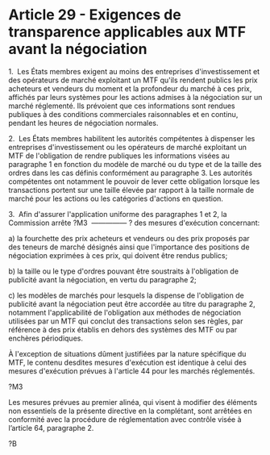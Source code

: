 # Article 29 - Exigences de transparence applicables aux MTF avant la négociation


1.  Les États membres exigent au moins des entreprises d'investissement et des opérateurs de marché exploitant un MTF qu'ils rendent publics les prix acheteurs et vendeurs du moment et la profondeur du marché à ces prix, affichés par leurs systèmes pour les actions admises à la négociation sur un marché réglementé. Ils prévoient que ces informations sont rendues publiques à des conditions commerciales raisonnables et en continu, pendant les heures de négociation normales.

2.  Les États membres habilitent les autorités compétentes à dispenser les entreprises d'investissement ou les opérateurs de marché exploitant un MTF de l'obligation de rendre publiques les informations visées au paragraphe 1 en fonction du modèle de marché ou du type et de la taille des ordres dans les cas définis conformément au paragraphe 3. Les autorités compétentes ont notamment le pouvoir de lever cette obligation lorsque les transactions portent sur une taille élevée par rapport à la taille normale de marché pour les actions ou les catégories d'actions en question.

3.  Afin d'assurer l'application uniforme des paragraphes 1 et 2, la Commission arrête ?M3  ————— ? des mesures d'exécution concernant:

a) la fourchette des prix acheteurs et vendeurs ou des prix proposés par des teneurs de marché désignés ainsi que l'importance des positions de négociation exprimées à ces prix, qui doivent être rendus publics;

b) la taille ou le type d'ordres pouvant être soustraits à l'obligation de publicité avant la négociation, en vertu du paragraphe 2;

c) les modèles de marchés pour lesquels la dispense de l'obligation de publicité avant la négociation peut être accordée au titre du paragraphe 2, notamment l'applicabilité de l'obligation aux méthodes de négociation utilisées par un MTF qui conclut des transactions selon ses règles, par référence à des prix établis en dehors des systèmes des MTF ou par enchères périodiques.

À l'exception de situations dûment justifiées par la nature spécifique du MTF, le contenu desdites mesures d'exécution est identique à celui des mesures d'exécution prévues à l'article 44 pour les marchés réglementés.

?M3

Les mesures prévues au premier alinéa, qui visent à modifier des éléments non essentiels de la présente directive en la complétant, sont arrêtées en conformité avec la procédure de réglementation avec contrôle visée à l’article 64, paragraphe 2.

?B
